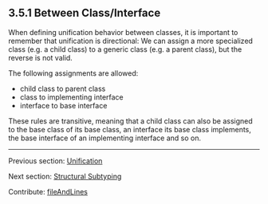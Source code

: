 ## 3.5.1 Between Class/Interface

When defining unification behavior between classes, it is important to remember that unification is directional: We can assign a more specialized class (e.g. a child class) to a generic class (e.g. a parent class), but the reverse is not valid.

The following assignments are allowed:

* child class to parent class
* class to implementing interface
* interface to base interface

These rules are transitive, meaning that a child class can also be assigned to the base class of its base class, an interface its base class implements, the base interface of an implementing interface and so on.

---

Previous section: [Unification](type-system-unification.md)

Next section: [Structural Subtyping](type-system-structural-subtyping.md)

Contribute: [fileAndLines](https://github.com/HaxeFoundation/HaxeManual/blob/master/03-type-system.tex#L251-251)